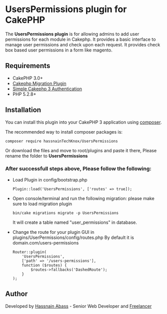 # UsersPermissions plugin for CakePHP
The **UsersPermissions plugin** is for allowing admins to add user permissions for each module in Cakephp. It provides a basic interface to manage user permissions and check upon each request.
It provides check box based user permissions in a form like magento.

## Requirements

* CakePHP 3.0+
* [Cakephp Migration Plugin](https://book.cakephp.org/3.0/en/migrations.html)
* [Simple Cakephp 3 Authentication](https://book.cakephp.org/3.0/en/tutorials-and-examples/blog-auth-example/auth.html)
* PHP 5.2.8+

## Installation

You can install this plugin into your CakePHP 3 application using [composer](http://getcomposer.org).

The recommended way to install composer packages is:

```
composer require hassnainTechKnox/UsersPermissions
```
Or download the files and move to root/plugins and paste it there, Please rename the folder to **UsersPermissions**

### After successfull steps above, Please follow the following:

* Load Plugin in config/bootstrap.php
	```
	Plugin::load('UsersPermissions', ['routes' => true]);
	```
* Open console/terminal and run the following migration:
	please make sure to load migration plugin
	```
	bin/cake migrations migrate -p UsersPermissions
	```
	It will create a table named "user_permissions" in database.

* Change the route for your plugin GUI in plugins/UserPermissions/config/routes.php
	By default it is domain.com/users-permissions

	```
	Router::plugin(
	    'UsersPermissions',
	    ['path' => '/users-permissions'],
	    function ($routes) {
	        $routes->fallbacks('DashedRoute');
	    }
	);
	```


## Author

Developed by [Hassnain Abass](https://www.linkedin.com/in/hussnain-abass-b041b578/) - Senior Web Developer and [Freelancer](https://www.freelancer.com/)